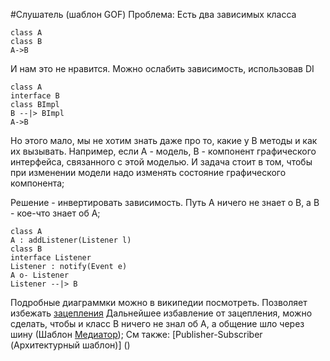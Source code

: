 #Слушатель (шаблон GOF)
Проблема: Есть два зависимых класса

```plantuml
class A 
class B
A->B
```
И нам это не нравится. 
Можно ослабить зависимость, использовав DI

```plantuml
class A 
interface B
class BImpl 
B --|> BImpl
A->B
```
Но этого мало, мы не хотим знать даже про то, какие у B методы 
и как их вызывать. Например, если А - модель, B - компонент
графического интерфейса, связанного с этой моделью. И задача стоит в том,
чтобы при изменении модели надо изменять состояние графического компонента;

Решение - инвертировать зависимость. Путь А ничего не знает о В, а В - кое-что знает об А;

```plantuml
class A
A : addListener(Listener l)
class B
interface Listener
Listener : notify(Event e)
A o- Listener 
Listener --|> B
```
Подробные диаграммки можно в википедии посмотреть.
Позволяет избежать [зацепления](https://ru.wikipedia.org/wiki/%D0%97%D0%B0%D1%86%D0%B5%D0%BF%D0%BB%D0%B5%D0%BD%D0%B8%D0%B5_(%D0%BF%D1%80%D0%BE%D0%B3%D1%80%D0%B0%D0%BC%D0%BC%D0%B8%D1%80%D0%BE%D0%B2%D0%B0%D0%BD%D0%B8%D0%B5))
Дальнейшее избавление от зацепления, можно сделать, чтобы и класс В ничего не знал об А, а общение шло через шину (Шаблон [Медиатор]());
См также: [Publisher-Subscriber (Архитектурный шаблон)] ()